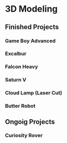 # 3D Modeling

## Finished Projects 


### Game Boy Advanced

### Excalbur

### Falcon Heavy 

### Saturn V

### Cloud Lamp (Laser Cut)

### Butter Robot

## Ongoig Projects 

### Curiosity Rover 

